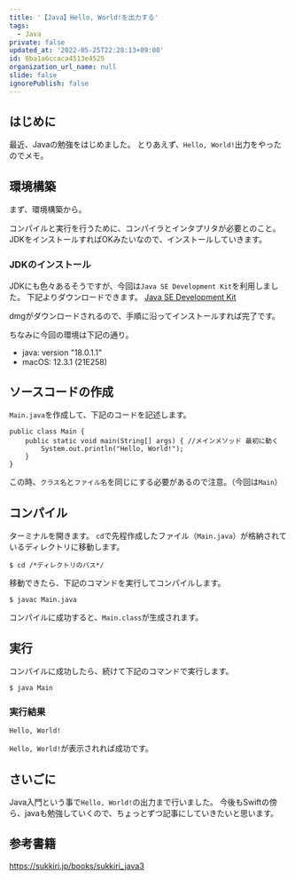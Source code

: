 ```yaml
---
title: '【Java】Hello, World!を出力する'
tags:
  - Java
private: false
updated_at: '2022-05-25T22:28:13+09:00'
id: 8ba1a6ccaca4513e4525
organization_url_name: null
slide: false
ignorePublish: false
---
```

## はじめに

最近、Javaの勉強をはじめました。
とりあえず、`Hello, World!`出力をやったのでメモ。

## 環境構築

まず、環境構築から。

コンパイルと実行を行うために、コンパイラとインタプリタが必要とのこと。
JDKをインストールすればOKみたいなので、インストールしていきます。

### JDKのインストール

JDKにも色々あるそうですが、今回は`Java SE Development Kit`を利用しました。
下記よりダウンロードできます。
[Java SE Development Kit](https://www.oracle.com/java/technologies/downloads/)

dmgがダウンロードされるので、手順に沿ってインストールすれば完了です。

ちなみに今回の環境は下記の通り。
- java: version "18.0.1.1"
- macOS: 12.3.1 (21E258)

## ソースコードの作成

`Main.java`を作成して、下記のコードを記述します。

```java: Main.java
public class Main {
    public static void main(String[] args) { //メインメソッド 最初に動く
        System.out.println("Hello, World!");
    }
}
```
この時、`クラス名`と`ファイル名`を同じにする必要があるので注意。（今回は`Main`）

## コンパイル

ターミナルを開きます。
`cd`で先程作成したファイル（`Main.java`）が格納されているディレクトリに移動します。

```
$ cd /*ディレクトリのパス*/
```
移動できたら、下記のコマンドを実行してコンパイルします。

```
$ javac Main.java
```
コンパイルに成功すると、`Main.class`が生成されます。

## 実行

コンパイルに成功したら、続けて下記のコマンドで実行します。

```
$ java Main
```

### 実行結果
```
Hello, World!
```
`Hello, World!`が表示されれば成功です。

## さいごに
Java入門という事で`Hello, World!`の出力まで行いました。
今後もSwiftの傍ら、javaも勉強していくので、ちょっとずつ記事にしていきたいと思います。

## 参考書籍

https://sukkiri.jp/books/sukkiri_java3


